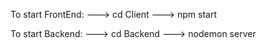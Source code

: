 To start FrontEnd:
---> cd Client
---> npm start

To start Backend:
---> cd Backend
---> nodemon server




